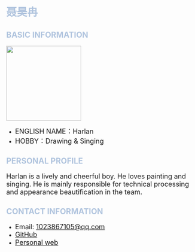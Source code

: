 

<h1 style="color: #b0c4de;">聂昊冉</h1>

<h2 style="color: #b0c4de;">BASIC INFORMATION</h2>

<img width="200" src="https://github.com/NexMaker-Fab/2024ZWU-IS-8-BUNBUN/raw/f01e0df987d35c9d4a48c9a76bff612d84ee472c/images/%E8%81%82%E6%98%8A%E5%86%89.jpg"></div>

-  <font size="4">ENGLISH NAME：Harlan</font>
- <font size="4">HOBBY：Drawing & Singing</font>

<h2 style="color: #b0c4de;">PERSONAL PROFILE</h2>

<font size="4">Harlan is a lively and cheerful boy. He loves painting and singing.
He is mainly responsible for technical processing and appearance beautification in the team.</font>

<h2 style="color: #b0c4de;">CONTACT INFORMATION</h2>

- <font size="4">Email: 1023867105@qq.com</font>
- <font size="4">[GitHub](https://github.com/HARLAN1LAN/HARLAN-/)</font>
- <font size="4">[Personal web](https://harlan1lan.github.io/HARLAN-/)</font>